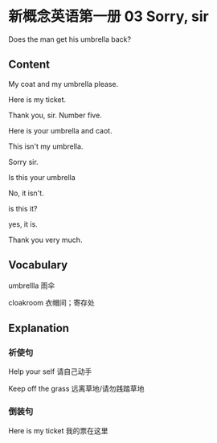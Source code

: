 
# 新概念英语第一册 03 Sorry, sir

Does the man get his umbrella back?

## Content 

My coat and my umbrella please.

Here is my ticket.

Thank you, sir. Number five.

Here is your umbrella and caot.

This isn't my umbrella.

Sorry sir.

Is this your umbrella

No, it isn't.

is this it?

yes, it is.

Thank you very much.


## Vocabulary

umbrellla 雨伞

cloakroom 衣帽间；寄存处


## Explanation

### 祈使句
Help your self 请自己动手

Keep off the grass 远离草地/请勿践踏草地

### 倒装句
Here is my ticket 我的票在这里
